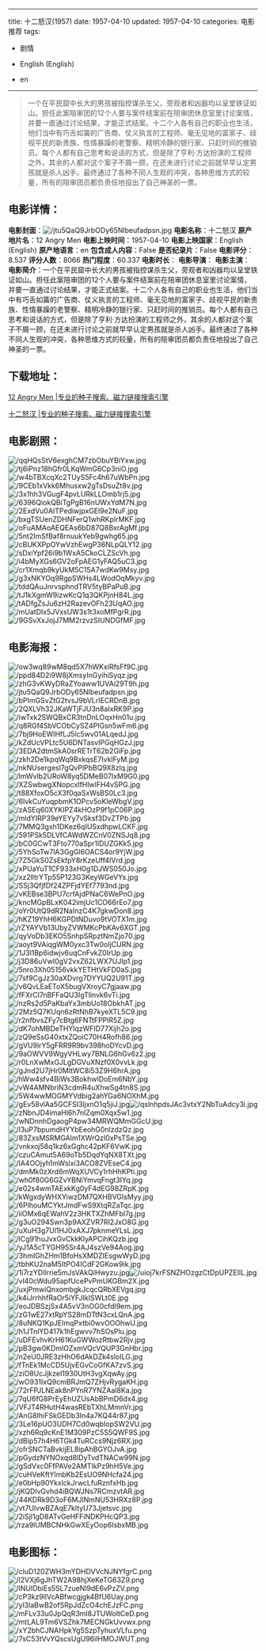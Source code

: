 
---
title: 十二怒汉(1957)
date: 1957-04-10
updated: 1957-04-10
categories: 电影推荐
tags:
- 剧情

- English (English)
- en
---


> 一个在平民窟中长大的男孩被指控谋杀生父，旁观者和凶器均以呈堂铁证如山。担任此案陪审团的12个人要与案件结案前在陪审团休息室里讨论案情，并要一直通过讨论结果，才能正式结案。十二个人各有自己的职业也生活，他们当中有巧舌如簧的广告商、仗义执言的工程师、毫无见地的富家子、歧视平民的新贵族、性情暴躁的老警察、精明冷静的银行家、只赶时间的推销员。每个人都有自己思考和说话的方式，但是除了亨利·方达扮演的工程师之外，其余的人都对这个案子不屑一顾，在还未进行讨论之前就早早认定男孩就是杀人凶手。最终通过了各种不同人生观的冲突，各种思维方式的较量，所有的陪审团员都负责任地投出了自己神圣的一票。

## **电影详情**：

**电影封面**：<img src="https://image.tmdb.org/t/p/w200/jtu5QaQ9JrbODy65Nlbeufadpsn.jpg" alt="/jtu5QaQ9JrbODy65Nlbeufadpsn.jpg" title="/jtu5QaQ9JrbODy65Nlbeufadpsn.jpg">
**电影名称**：十二怒汉
**原产地片名**：12 Angry Men
**电影上映时间**：1957-04-10
**电影上映国家**：English (English)
**原产地语言**：en
**包含成人内容**：False
**是否纪录片**：False
**电影评分**：8.537
**评分人数**：8066
**热门程度**：60.337
**电影时长**：
**电影导演**：
**电影主演**：
**电影简介**：一个在平民窟中长大的男孩被指控谋杀生父，旁观者和凶器均以呈堂铁证如山。担任此案陪审团的12个人要与案件结案前在陪审团休息室里讨论案情，并要一直通过讨论结果，才能正式结案。十二个人各有自己的职业也生活，他们当中有巧舌如簧的广告商、仗义执言的工程师、毫无见地的富家子、歧视平民的新贵族、性情暴躁的老警察、精明冷静的银行家、只赶时间的推销员。每个人都有自己思考和说话的方式，但是除了亨利·方达扮演的工程师之外，其余的人都对这个案子不屑一顾，在还未进行讨论之前就早早认定男孩就是杀人凶手。最终通过了各种不同人生观的冲突，各种思维方式的较量，所有的陪审团员都负责任地投出了自己神圣的一票。

## **下载地址**：
[12 Angry Men |专业的种子搜索、磁力链接搜索引擎](https://movie.amd794.com:2083/?search=12%20Angry%20Men&ordering=&mode=match_phrase&page_size=10&page=1)

[十二怒汉 |专业的种子搜索、磁力链接搜索引擎](https://movie.amd794.com:2083/?search=%E5%8D%81%E4%BA%8C%E6%80%92%E6%B1%89&ordering=&mode=match_phrase&page_size=10&page=1)
 

## **电影剧照**：
<img src="https://image.tmdb.org/t/p/original/qqHQsStV6exghCM7zbObuYBiYxw.jpg" alt="/qqHQsStV6exghCM7zbObuYBiYxw.jpg" title="/qqHQsStV6exghCM7zbObuYBiYxw.jpg"><img src="https://image.tmdb.org/t/p/original/tj6iPnz18hGfr0LKqWmG6Cp3niO.jpg" alt="/tj6iPnz18hGfr0LKqWmG6Cp3niO.jpg" title="/tj6iPnz18hGfr0LKqWmG6Cp3niO.jpg"><img src="https://image.tmdb.org/t/p/original/w4bTBXcqXc2TUyS5Fc4h67uWbPn.jpg" alt="/w4bTBXcqXc2TUyS5Fc4h67uWbPn.jpg" title="/w4bTBXcqXc2TUyS5Fc4h67uWbPn.jpg"><img src="https://image.tmdb.org/t/p/original/9CEb1xVkk6Mhusxw2gTsDsuZt8v.jpg" alt="/9CEb1xVkk6Mhusxw2gTsDsuZt8v.jpg" title="/9CEb1xVkk6Mhusxw2gTsDsuZt8v.jpg"><img src="https://image.tmdb.org/t/p/original/3x1hh3VGugF4pvLURkLLOmb1rj5.jpg" alt="/3x1hh3VGugF4pvLURkLLOmb1rj5.jpg" title="/3x1hh3VGugF4pvLURkLLOmb1rj5.jpg"><img src="https://image.tmdb.org/t/p/original/6396QiokQBiTgPgB16nUWxYdM7N.jpg" alt="/6396QiokQBiTgPgB16nUWxYdM7N.jpg" title="/6396QiokQBiTgPgB16nUWxYdM7N.jpg"><img src="https://image.tmdb.org/t/p/original/2ExdVu0AITPediwjpxGEl9e2NuF.jpg" alt="/2ExdVu0AITPediwjpxGEl9e2NuF.jpg" title="/2ExdVu0AITPediwjpxGEl9e2NuF.jpg"><img src="https://image.tmdb.org/t/p/original/bxgTSUenZDHNFerQ1whRKplrMKF.jpg" alt="/bxgTSUenZDHNFerQ1whRKplrMKF.jpg" title="/bxgTSUenZDHNFerQ1whRKplrMKF.jpg"><img src="https://image.tmdb.org/t/p/original/oFuAMAoAEQEAs6bD87Q8BxrAgMf.jpg" alt="/oFuAMAoAEQEAs6bD87Q8BxrAgMf.jpg" title="/oFuAMAoAEQEAs6bD87Q8BxrAgMf.jpg"><img src="https://image.tmdb.org/t/p/original/5nt2ImSfBaf8rnuukYeb9gwhg65.jpg" alt="/5nt2ImSfBaf8rnuukYeb9gwhg65.jpg" title="/5nt2ImSfBaf8rnuukYeb9gwhg65.jpg"><img src="https://image.tmdb.org/t/p/original/cBUKXPpOYwVzhEwgP36NLpQLY12.jpg" alt="/cBUKXPpOYwVzhEwgP36NLpQLY12.jpg" title="/cBUKXPpOYwVzhEwgP36NLpQLY12.jpg"><img src="https://image.tmdb.org/t/p/original/sDxiYpf26i9b1WxA5CkoCLZScVh.jpg" alt="/sDxiYpf26i9b1WxA5CkoCLZScVh.jpg" title="/sDxiYpf26i9b1WxA5CkoCLZScVh.jpg"><img src="https://image.tmdb.org/t/p/original/i4bMyXGs6GV2oFpAEG1yFAQ5uC3.jpg" alt="/i4bMyXGs6GV2oFpAEG1yFAQ5uC3.jpg" title="/i4bMyXGs6GV2oFpAEG1yFAQ5uC3.jpg"><img src="https://image.tmdb.org/t/p/original/cr1Xmqb9kyUkM5C15A7wdKw9Msy.jpg" alt="/cr1Xmqb9kyUkM5C15A7wdKw9Msy.jpg" title="/cr1Xmqb9kyUkM5C15A7wdKw9Msy.jpg"><img src="https://image.tmdb.org/t/p/original/g3xNKYOq9RgpSWHs4LWodOqMkyv.jpg" alt="/g3xNKYOq9RgpSWHs4LWodOqMkyv.jpg" title="/g3xNKYOq9RgpSWHs4LWodOqMkyv.jpg"><img src="https://image.tmdb.org/t/p/original/tddQAuJnrvsphndTRV5tyBPaPuB.jpg" alt="/tddQAuJnrvsphndTRV5tyBPaPuB.jpg" title="/tddQAuJnrvsphndTRV5tyBPaPuB.jpg"><img src="https://image.tmdb.org/t/p/original/tJ1kXgmW9izwKcQ1q3QKPjnH84L.jpg" alt="/tJ1kXgmW9izwKcQ1q3QKPjnH84L.jpg" title="/tJ1kXgmW9izwKcQ1q3QKPjnH84L.jpg"><img src="https://image.tmdb.org/t/p/original/tADfgZsJu6zH2RazevOFh23UqAO.jpg" alt="/tADfgZsJu6zH2RazevOFh23UqAO.jpg" title="/tADfgZsJu6zH2RazevOFh23UqAO.jpg"><img src="https://image.tmdb.org/t/p/original/mUatDIx5JVxsUW3s1t3xoMfPgrR.jpg" alt="/mUatDIx5JVxsUW3s1t3xoMfPgrR.jpg" title="/mUatDIx5JVxsUW3s1t3xoMfPgrR.jpg"><img src="https://image.tmdb.org/t/p/original/9GSvXxJojJ7MM2rzvzSIUNDGfMF.jpg" alt="/9GSvXxJojJ7MM2rzvzSIUNDGfMF.jpg" title="/9GSvXxJojJ7MM2rzvzSIUNDGfMF.jpg">

## **电影海报**：
<img src="https://image.tmdb.org/t/p/original/ow3wq89wM8qd5X7hWKxiRfsFf9C.jpg" alt="/ow3wq89wM8qd5X7hWKxiRfsFf9C.jpg" title="/ow3wq89wM8qd5X7hWKxiRfsFf9C.jpg"><img src="https://image.tmdb.org/t/p/original/ppd84D2i9W8jXmsyInGyihiSyqz.jpg" alt="/ppd84D2i9W8jXmsyInGyihiSyqz.jpg" title="/ppd84D2i9W8jXmsyInGyihiSyqz.jpg"><img src="https://image.tmdb.org/t/p/original/zhG3vKWyDRaZYoaww1UVAi29T9h.jpg" alt="/zhG3vKWyDRaZYoaww1UVAi29T9h.jpg" title="/zhG3vKWyDRaZYoaww1UVAi29T9h.jpg"><img src="https://image.tmdb.org/t/p/original/jtu5QaQ9JrbODy65Nlbeufadpsn.jpg" alt="/jtu5QaQ9JrbODy65Nlbeufadpsn.jpg" title="/jtu5QaQ9JrbODy65Nlbeufadpsn.jpg"><img src="https://image.tmdb.org/t/p/original/bPImGSvZtG2tvsJ9bVLrIECRDnB.jpg" alt="/bPImGSvZtG2tvsJ9bVLrIECRDnB.jpg" title="/bPImGSvZtG2tvsJ9bVLrIECRDnB.jpg"><img src="https://image.tmdb.org/t/p/original/2QXLVh32JKaWTjFJU3n8aIxRK9P.jpg" alt="/2QXLVh32JKaWTjFJU3n8aIxRK9P.jpg" title="/2QXLVh32JKaWTjFJU3n8aIxRK9P.jpg"><img src="https://image.tmdb.org/t/p/original/iwTxk2SWQBxCR3tnDnLOqxHn01u.jpg" alt="/iwTxk2SWQBxCR3tnDnLOqxHn01u.jpg" title="/iwTxk2SWQBxCR3tnDnLOqxHn01u.jpg"><img src="https://image.tmdb.org/t/p/original/q8RGf4SbVCObCySZ4PIGsn5wFm6.jpg" alt="/q8RGf4SbVCObCySZ4PIGsn5wFm6.jpg" title="/q8RGf4SbVCObCySZ4PIGsn5wFm6.jpg"><img src="https://image.tmdb.org/t/p/original/7bj9HoEWIHfLJ5lc5wv01ALqedJ.jpg" alt="/7bj9HoEWIHfLJ5lc5wv01ALqedJ.jpg" title="/7bj9HoEWIHfLJ5lc5wv01ALqedJ.jpg"><img src="https://image.tmdb.org/t/p/original/kZdUcVPLtc5U6DNTasvIPGqHGzJ.jpg" alt="/kZdUcVPLtc5U6DNTasvIPGqHGzJ.jpg" title="/kZdUcVPLtc5U6DNTasvIPGqHGzJ.jpg"><img src="https://image.tmdb.org/t/p/original/3EDA2dtmSkA0srRETrT62b2GiFp.jpg" alt="/3EDA2dtmSkA0srRETrT62b2GiFp.jpg" title="/3EDA2dtmSkA0srRETrT62b2GiFp.jpg"><img src="https://image.tmdb.org/t/p/original/zkh2De1kpqWq9BxkqsE7IvklFyM.jpg" alt="/zkh2De1kpqWq9BxkqsE7IvklFyM.jpg" title="/zkh2De1kpqWq9BxkqsE7IvklFyM.jpg"><img src="https://image.tmdb.org/t/p/original/nkNUsergesl7gQvPlPbBQ9X8zlq.jpg" alt="/nkNUsergesl7gQvPlPbBQ9X8zlq.jpg" title="/nkNUsergesl7gQvPlPbBQ9X8zlq.jpg"><img src="https://image.tmdb.org/t/p/original/lmWvlb2URoW8yq5DMeB07IxM9G0.jpg" alt="/lmWvlb2URoW8yq5DMeB07IxM9G0.jpg" title="/lmWvlb2URoW8yq5DMeB07IxM9G0.jpg"><img src="https://image.tmdb.org/t/p/original/XZSwbwgXNopcxIfHlwlFH4vSPG.jpg" alt="/XZSwbwgXNopcxIfHlwlFH4vSPG.jpg" title="/XZSwbwgXNopcxIfHlwlFH4vSPG.jpg"><img src="https://image.tmdb.org/t/p/original/t88XfoxO5cX3f0qaSxWsBS0Lc3.jpg" alt="/t88XfoxO5cX3f0qaSxWsBS0Lc3.jpg" title="/t88XfoxO5cX3f0qaSxWsBS0Lc3.jpg"><img src="https://image.tmdb.org/t/p/original/6lvkCuYuqpbmK1OPcv5oKleWbgV.jpg" alt="/6lvkCuYuqpbmK1OPcv5oKleWbgV.jpg" title="/6lvkCuYuqpbmK1OPcv5oKleWbgV.jpg"><img src="https://image.tmdb.org/t/p/original/zASEq60XYKIPZ4kHOzP9f1pC06P.jpg" alt="/zASEq60XYKIPZ4kHOzP9f1pC06P.jpg" title="/zASEq60XYKIPZ4kHOzP9f1pC06P.jpg"><img src="https://image.tmdb.org/t/p/original/mldYIRP39eYEYy7vSksf3DvZTPb.jpg" alt="/mldYIRP39eYEYy7vSksf3DvZTPb.jpg" title="/mldYIRP39eYEYy7vSksf3DvZTPb.jpg"><img src="https://image.tmdb.org/t/p/original/7MMQ3gxh1DKez6qIUSxdhpwLCKF.jpg" alt="/7MMQ3gxh1DKez6qIUSxdhpwLCKF.jpg" title="/7MMQ3gxh1DKez6qIUSxdhpwLCKF.jpg"><img src="https://image.tmdb.org/t/p/original/591PSk5DLVfCAWdWZCnV0ZNSJq8.jpg" alt="/591PSk5DLVfCAWdWZCnV0ZNSJq8.jpg" title="/591PSk5DLVfCAWdWZCnV0ZNSJq8.jpg"><img src="https://image.tmdb.org/t/p/original/bC0GCwT3Fto770aSpr1lDUZGKk5.jpg" alt="/bC0GCwT3Fto770aSpr1lDUZGKk5.jpg" title="/bC0GCwT3Fto770aSpr1lDUZGKk5.jpg"><img src="https://image.tmdb.org/t/p/original/5YhSoTw7lA3GgGI6OACS4or9YjW.jpg" alt="/5YhSoTw7lA3GgGI6OACS4or9YjW.jpg" title="/5YhSoTw7lA3GgGI6OACS4or9YjW.jpg"><img src="https://image.tmdb.org/t/p/original/7Z5GkS0ZsEkfpY8rKzeUff4IVrd.jpg" alt="/7Z5GkS0ZsEkfpY8rKzeUff4IVrd.jpg" title="/7Z5GkS0ZsEkfpY8rKzeUff4IVrd.jpg"><img src="https://image.tmdb.org/t/p/original/xPUaYuT1CF933xH0g1DJWS050Jo.jpg" alt="/xPUaYuT1CF933xH0g1DJWS050Jo.jpg" title="/xPUaYuT1CF933xH0g1DJWS050Jo.jpg"><img src="https://image.tmdb.org/t/p/original/xz2lltrYTp55P123G3KeyWGeVYs.jpg" alt="/xz2lltrYTp55P123G3KeyWGeVYs.jpg" title="/xz2lltrYTp55P123G3KeyWGeVYs.jpg"><img src="https://image.tmdb.org/t/p/original/SSj3QfjfDf24ZPFjdYEf7793nd.jpg" alt="/SSj3QfjfDf24ZPFjdYEf7793nd.jpg" title="/SSj3QfjfDf24ZPFjdYEf7793nd.jpg"><img src="https://image.tmdb.org/t/p/original/vKEBse3BPU7crfAjdPNaC6WePnO.jpg" alt="/vKEBse3BPU7crfAjdPNaC6WePnO.jpg" title="/vKEBse3BPU7crfAjdPNaC6WePnO.jpg"><img src="https://image.tmdb.org/t/p/original/kncMGpBLxK042imjUc1CO66rEo7.jpg" alt="/kncMGpBLxK042imjUc1CO66rEo7.jpg" title="/kncMGpBLxK042imjUc1CO66rEo7.jpg"><img src="https://image.tmdb.org/t/p/original/oYr0UtQ9dR2NaInzC4K7gkwDon8.jpg" alt="/oYr0UtQ9dR2NaInzC4K7gkwDon8.jpg" title="/oYr0UtQ9dR2NaInzC4K7gkwDon8.jpg"><img src="https://image.tmdb.org/t/p/original/hKZ19YhH6KGPDtNDuvo9tVOTX1m.jpg" alt="/hKZ19YhH6KGPDtNDuvo9tVOTX1m.jpg" title="/hKZ19YhH6KGPDtNDuvo9tVOTX1m.jpg"><img src="https://image.tmdb.org/t/p/original/rZYAYVb13UbyZVWMKcPbKAv6XGT.jpg" alt="/rZYAYVb13UbyZVWMKcPbKAv6XGT.jpg" title="/rZYAYVb13UbyZVWMKcPbKAv6XGT.jpg"><img src="https://image.tmdb.org/t/p/original/qyVoDb3EKO5SnhpSRpztNmZjo70.jpg" alt="/qyVoDb3EKO5SnhpSRpztNmZjo70.jpg" title="/qyVoDb3EKO5SnhpSRpztNmZjo70.jpg"><img src="https://image.tmdb.org/t/p/original/aoyt9VAiqgWM0yxc3Tw0oIjCURN.jpg" alt="/aoyt9VAiqgWM0yxc3Tw0oIjCURN.jpg" title="/aoyt9VAiqgWM0yxc3Tw0oIjCURN.jpg"><img src="https://image.tmdb.org/t/p/original/1J3l1Bp6idwjv6uqCnFvkZ0IrUp.jpg" alt="/1J3l1Bp6idwjv6uqCnFvkZ0IrUp.jpg" title="/1J3l1Bp6idwjv6uqCnFvkZ0IrUp.jpg"><img src="https://image.tmdb.org/t/p/original/j3D86uVwI0gV2vxZ62LWX7UJIp1.jpg" alt="/j3D86uVwI0gV2vxZ62LWX7UJIp1.jpg" title="/j3D86uVwI0gV2vxZ62LWX7UJIp1.jpg"><img src="https://image.tmdb.org/t/p/original/5nro3Xh05156vkkYETHtVkFD0aS.jpg" alt="/5nro3Xh05156vkkYETHtVkFD0aS.jpg" title="/5nro3Xh05156vkkYETHtVkFD0aS.jpg"><img src="https://image.tmdb.org/t/p/original/7sf9CgJz30aXDvrg7DYYUQ2U91T.jpg" alt="/7sf9CgJz30aXDvrg7DYYUQ2U91T.jpg" title="/7sf9CgJz30aXDvrg7DYYUQ2U91T.jpg"><img src="https://image.tmdb.org/t/p/original/v6QvLEaEToX5bugVXroyC7gjaaw.jpg" alt="/v6QvLEaEToX5bugVXroyC7gjaaw.jpg" title="/v6QvLEaEToX5bugVXroyC7gjaaw.jpg"><img src="https://image.tmdb.org/t/p/original/fFXrCl7nBFFaQU3IgTlinvk6vTi.jpg" alt="/fFXrCl7nBFFaQU3IgTlinvk6vTi.jpg" title="/fFXrCl7nBFFaQU3IgTlinvk6vTi.jpg"><img src="https://image.tmdb.org/t/p/original/nzRs2d5PaKbaYx3mbUo18ObkhAT.jpg" alt="/nzRs2d5PaKbaYx3mbUo18ObkhAT.jpg" title="/nzRs2d5PaKbaYx3mbUo18ObkhAT.jpg"><img src="https://image.tmdb.org/t/p/original/2Mz5Q7KUqn6zRtNhB7kyeXTL5C9.jpg" alt="/2Mz5Q7KUqn6zRtNhB7kyeXTL5C9.jpg" title="/2Mz5Q7KUqn6zRtNhB7kyeXTL5C9.jpg"><img src="https://image.tmdb.org/t/p/original/r2nfbvsZFy7cBtg6FNTtFPPlR5Z.jpg" alt="/r2nfbvsZFy7cBtg6FNTtFPPlR5Z.jpg" title="/r2nfbvsZFy7cBtg6FNTtFPPlR5Z.jpg"><img src="https://image.tmdb.org/t/p/original/dK7ohMBDeTHYlqzWFID77Xijh2o.jpg" alt="/dK7ohMBDeTHYlqzWFID77Xijh2o.jpg" title="/dK7ohMBDeTHYlqzWFID77Xijh2o.jpg"><img src="https://image.tmdb.org/t/p/original/zQ9eSsG40xtxZQoiC70H4Rofh86.jpg" alt="/zQ9eSsG40xtxZQoiC70H4Rofh86.jpg" title="/zQ9eSsG40xtxZQoiC70H4Rofh86.jpg"><img src="https://image.tmdb.org/t/p/original/gVU9irY5gFRR9R9bv398hoDYcvD.jpg" alt="/gVU9irY5gFRR9R9bv398hoDYcvD.jpg" title="/gVU9irY5gFRR9R9bv398hoDYcvD.jpg"><img src="https://image.tmdb.org/t/p/original/9aOWVV9WgyVHLwy7BNLG6hGv6z2.jpg" alt="/9aOWVV9WgyVHLwy7BNLG6hGv6z2.jpg" title="/9aOWVV9WgyVHLwy7BNLG6hGv6z2.jpg"><img src="https://image.tmdb.org/t/p/original/r0LnXwMxGJLgDGVuXNzf0X0vvLk.jpg" alt="/r0LnXwMxGJLgDGVuXNzf0X0vvLk.jpg" title="/r0LnXwMxGJLgDGVuXNzf0X0vvLk.jpg"><img src="https://image.tmdb.org/t/p/original/gJnd2U7jHr0MItWC8i53Z9H6hrA.jpg" alt="/gJnd2U7jHr0MItWC8i53Z9H6hrA.jpg" title="/gJnd2U7jHr0MItWC8i53Z9H6hrA.jpg"><img src="https://image.tmdb.org/t/p/original/hWw4sfv4BiWs3BokhwlDoEm6NbY.jpg" alt="/hWw4sfv4BiWs3BokhwlDoEm6NbY.jpg" title="/hWw4sfv4BiWs3BokhwlDoEm6NbY.jpg"><img src="https://image.tmdb.org/t/p/original/vW4AMNbriN3cdmR4uXhwSg4tn8S.jpg" alt="/vW4AMNbriN3cdmR4uXhwSg4tn8S.jpg" title="/vW4AMNbriN3cdmR4uXhwSg4tn8S.jpg"><img src="https://image.tmdb.org/t/p/original/5W4wwMOGMYVdbig2ahYGa6NOXhM.jpg" alt="/5W4wwMOGMYVdbig2ahYGa6NOXhM.jpg" title="/5W4wwMOGMYVdbig2ahYGa6NOXhM.jpg"><img src="https://image.tmdb.org/t/p/original/gEv58vlAa5GCFSI3ljxnO1q5jiJ.jpg" alt="/gEv58vlAa5GCFSI3ljxnO1q5jiJ.jpg" title="/gEv58vlAa5GCFSI3ljxnO1q5jiJ.jpg"><img src="https://image.tmdb.org/t/p/original/qslnhpdsJAc3vtxY2NbTuAdcy3i.jpg" alt="/qslnhpdsJAc3vtxY2NbTuAdcy3i.jpg" title="/qslnhpdsJAc3vtxY2NbTuAdcy3i.jpg"><img src="https://image.tmdb.org/t/p/original/zNbnJD4imaHl6h7nlZqm0Xqx5w1.jpg" alt="/zNbnJD4imaHl6h7nlZqm0Xqx5w1.jpg" title="/zNbnJD4imaHl6h7nlZqm0Xqx5w1.jpg"><img src="https://image.tmdb.org/t/p/original/wNDnnhDgaogP4pw34MRWQMmGGcU.jpg" alt="/wNDnnhDgaogP4pw34MRWQMmGGcU.jpg" title="/wNDnnhDgaogP4pw34MRWQMmGGcU.jpg"><img src="https://image.tmdb.org/t/p/original/l3uP7bpumdHYYbEeohG0nlzdzQz.jpg" alt="/l3uP7bpumdHYYbEeohG0nlzdzQz.jpg" title="/l3uP7bpumdHYYbEeohG0nlzdzQz.jpg"><img src="https://image.tmdb.org/t/p/original/83ZxsMSRMGAlm1XWrQzI0xPsTSe.jpg" alt="/83ZxsMSRMGAlm1XWrQzI0xPsTSe.jpg" title="/83ZxsMSRMGAlm1XWrQzI0xPsTSe.jpg"><img src="https://image.tmdb.org/t/p/original/vnkxoj58q1kz6xGghc42pKF6VwK.jpg" alt="/vnkxoj58q1kz6xGghc42pKF6VwK.jpg" title="/vnkxoj58q1kz6xGghc42pKF6VwK.jpg"><img src="https://image.tmdb.org/t/p/original/czuCAmut5A69oTb5DqdYqNX8TXt.jpg" alt="/czuCAmut5A69oTb5DqdYqNX8TXt.jpg" title="/czuCAmut5A69oTb5DqdYqNX8TXt.jpg"><img src="https://image.tmdb.org/t/p/original/lA4OOjyh1mWslxi3ACO8ZVEseC4.jpg" alt="/lA4OOjyh1mWslxi3ACO8ZVEseC4.jpg" title="/lA4OOjyh1mWslxi3ACO8ZVEseC4.jpg"><img src="https://image.tmdb.org/t/p/original/dmMk0zXrd6mWqXUVCy1rhHhKPti.jpg" alt="/dmMk0zXrd6mWqXUVCy1rhHhKPti.jpg" title="/dmMk0zXrd6mWqXUVCy1rhHhKPti.jpg"><img src="https://image.tmdb.org/t/p/original/wh0f80G6GZvYBNiYmvqFngt3IYq.jpg" alt="/wh0f80G6GZvYBNiYmvqFngt3IYq.jpg" title="/wh0f80G6GZvYBNiYmvqFngt3IYq.jpg"><img src="https://image.tmdb.org/t/p/original/e02s4wmTAExkKg0yF4dEG98ZRpK.jpg" alt="/e02s4wmTAExkKg0yF4dEG98ZRpK.jpg" title="/e02s4wmTAExkKg0yF4dEG98ZRpK.jpg"><img src="https://image.tmdb.org/t/p/original/kWgxdyWHXYiwzDM7QXHBVGIsMyy.jpg" alt="/kWgxdyWHXYiwzDM7QXHBVGIsMyy.jpg" title="/kWgxdyWHXYiwzDM7QXHBVGIsMyy.jpg"><img src="https://image.tmdb.org/t/p/original/6PlhouMCYktJmdFwS9XtqRZaTqc.jpg" alt="/6PlhouMCYktJmdFwS9XtqRZaTqc.jpg" title="/6PlhouMCYktJmdFwS9XtqRZaTqc.jpg"><img src="https://image.tmdb.org/t/p/original/iiOMx6qEWahV2z3HKTXZhMFbl7g.jpg" alt="/iiOMx6qEWahV2z3HKTXZhMFbl7g.jpg" title="/iiOMx6qEWahV2z3HKTXZhMFbl7g.jpg"><img src="https://image.tmdb.org/t/p/original/g3uO294Swn3p9AXZVR7Rl2JxO8G.jpg" alt="/g3uO294Swn3p9AXZVR7Rl2JxO8G.jpg" title="/g3uO294Swn3p9AXZVR7Rl2JxO8G.jpg"><img src="https://image.tmdb.org/t/p/original/uXuH3g7Ul1HJ0xAXJ7pknmeYLsL.jpg" alt="/uXuH3g7Ul1HJ0xAXJ7pknmeYLsL.jpg" title="/uXuH3g7Ul1HJ0xAXJ7pknmeYLsL.jpg"><img src="https://image.tmdb.org/t/p/original/lCg91huJvxGvCkkKlyAPCihKQzb.jpg" alt="/lCg91huJvxGvCkkKlyAPCihKQzb.jpg" title="/lCg91huJvxGvCkkKlyAPCihKQzb.jpg"><img src="https://image.tmdb.org/t/p/original/yJ1A5cTYGH95Sr4AJ4szVe94Aog.jpg" alt="/yJ1A5cTYGH95Sr4AJ4szVe94Aog.jpg" title="/yJ1A5cTYGH95Sr4AJ4szVe94Aog.jpg"><img src="https://image.tmdb.org/t/p/original/3hmIGhZHm1BfoHsXMDZIEsgwWyD.jpg" alt="/3hmIGhZHm1BfoHsXMDZIEsgwWyD.jpg" title="/3hmIGhZHm1BfoHsXMDZIEsgwWyD.jpg"><img src="https://image.tmdb.org/t/p/original/tbhKU2naM5ItPO4ICdF2GKow9ik.jpg" alt="/tbhKU2naM5ItPO4ICdF2GKow9ik.jpg" title="/tbhKU2naM5ItPO4ICdF2GKow9ik.jpg"><img src="https://image.tmdb.org/t/p/original/1i7rzYDIlrrie5mJsVAkQiHwyzu.jpg" alt="/1i7rzYDIlrrie5mJsVAkQiHwyzu.jpg" title="/1i7rzYDIlrrie5mJsVAkQiHwyzu.jpg"><img src="https://image.tmdb.org/t/p/original/uioj7krFSNZHOzgzCtDpUPZElIL.jpg" alt="/uioj7krFSNZHOzgzCtDpUPZElIL.jpg" title="/uioj7krFSNZHOzgzCtDpUPZElIL.jpg"><img src="https://image.tmdb.org/t/p/original/vl40cWdu95apfUcePvPmUKGBm2X.jpg" alt="/vl40cWdu95apfUcePvPmUKGBm2X.jpg" title="/vl40cWdu95apfUcePvPmUKGBm2X.jpg"><img src="https://image.tmdb.org/t/p/original/uxjPmwiQnxombgkJcqcQRbXEVgq.jpg" alt="/uxjPmwiQnxombgkJcqcQRbXEVgq.jpg" title="/uxjPmwiQnxombgkJcqcQRbXEVgq.jpg"><img src="https://image.tmdb.org/t/p/original/k4iJrrhhfRaOr5iYFJIkISWLt0E.jpg" alt="/k4iJrrhhfRaOr5iYFJIkISWLt0E.jpg" title="/k4iJrrhhfRaOr5iYFJIkISWLt0E.jpg"><img src="https://image.tmdb.org/t/p/original/eoJDBSzjSx4A5vV3nOG0cfdI9em.jpg" alt="/eoJDBSzjSx4A5vV3nOG0cfdI9em.jpg" title="/eoJDBSzjSx4A5vV3nOG0cfdI9em.jpg"><img src="https://image.tmdb.org/t/p/original/zG1wE27xtRpYS28mDTtN3cxLQnA.jpg" alt="/zG1wE27xtRpYS28mDTtN3cxLQnA.jpg" title="/zG1wE27xtRpYS28mDTtN3cxLQnA.jpg"><img src="https://image.tmdb.org/t/p/original/8uNKQ1KpJEImqPxtbi0wvOOOhwU.jpg" alt="/8uNKQ1KpJEImqPxtbi0wvOOOhwU.jpg" title="/8uNKQ1KpJEImqPxtbi0wvOOOhwU.jpg"><img src="https://image.tmdb.org/t/p/original/h1JTnlYD417k1hEgwvv7hSOsPlu.jpg" alt="/h1JTnlYD417k1hEgwvv7hSOsPlu.jpg" title="/h1JTnlYD417k1hEgwvv7hSOsPlu.jpg"><img src="https://image.tmdb.org/t/p/original/uDFEvhvKrH61KuGWWozRtbw2Rjv.jpg" alt="/uDFEvhvKrH61KuGWWozRtbw2Rjv.jpg" title="/uDFEvhvKrH61KuGWWozRtbw2Rjv.jpg"><img src="https://image.tmdb.org/t/p/original/pB3gw0KDmlOZxmVQcVQUP3GnHbr.jpg" alt="/pB3gw0KDmlOZxmVQcVQUP3GnHbr.jpg" title="/pB3gw0KDmlOZxmVQcVQUP3GnHbr.jpg"><img src="https://image.tmdb.org/t/p/original/n2eU0JRE3zHhO6dAkDZk4sloILG.jpg" alt="/n2eU0JRE3zHhO6dAkDZk4sloILG.jpg" title="/n2eU0JRE3zHhO6dAkDZk4sloILG.jpg"><img src="https://image.tmdb.org/t/p/original/fTnEk1McCD5UjvEGvCoGfKA7zvS.jpg" alt="/fTnEk1McCD5UjvEGvCoGfKA7zvS.jpg" title="/fTnEk1McCD5UjvEGvCoGfKA7zvS.jpg"><img src="https://image.tmdb.org/t/p/original/ziO8UcJjkzeI1930UtH3vgXqwAy.jpg" alt="/ziO8UcJjkzeI1930UtH3vgXqwAy.jpg" title="/ziO8UcJjkzeI1930UtH3vgXqwAy.jpg"><img src="https://image.tmdb.org/t/p/original/wO931IxQ9cmBRJmQ7ZHjvRygaKH.jpg" alt="/wO931IxQ9cmBRJmQ7ZHjvRygaKH.jpg" title="/wO931IxQ9cmBRJmQ7ZHjvRygaKH.jpg"><img src="https://image.tmdb.org/t/p/original/72rFPJLNEak8nPYnR7YNZAal8Ka.jpg" alt="/72rFPJLNEak8nPYnR7YNZAal8Ka.jpg" title="/72rFPJLNEak8nPYnR7YNZAal8Ka.jpg"><img src="https://image.tmdb.org/t/p/original/7qU6fG8PrEyEhUZUsAbBPmD6dx4.jpg" alt="/7qU6fG8PrEyEhUZUsAbBPmD6dx4.jpg" title="/7qU6fG8PrEyEhUZUsAbBPmD6dx4.jpg"><img src="https://image.tmdb.org/t/p/original/VFJT4RHutH4wasREbTXhLMmnVr.jpg" alt="/VFJT4RHutH4wasREbTXhLMmnVr.jpg" title="/VFJT4RHutH4wasREbTXhLMmnVr.jpg"><img src="https://image.tmdb.org/t/p/original/AnG8IhiFSkGEDb3In4a7KQ44r87.jpg" alt="/AnG8IhiFSkGEDb3In4a7KQ44r87.jpg" title="/AnG8IhiFSkGEDb3In4a7KQ44r87.jpg"><img src="https://image.tmdb.org/t/p/original/3Le16pUO3UDH7Cd0wqbIopSW2VU.jpg" alt="/3Le16pUO3UDH7Cd0wqbIopSW2VU.jpg" title="/3Le16pUO3UDH7Cd0wqbIopSW2VU.jpg"><img src="https://image.tmdb.org/t/p/original/xzh6Rq9cKnE1M309PzC5S5QWF9S.jpg" alt="/xzh6Rq9cKnE1M309PzC5S5QWF9S.jpg" title="/xzh6Rq9cKnE1M309PzC5S5QWF9S.jpg"><img src="https://image.tmdb.org/t/p/original/dBip57h4H6TGk4TuRCcs9Njz6RX.jpg" alt="/dBip57h4H6TGk4TuRCcs9Njz6RX.jpg" title="/dBip57h4H6TGk4TuRCcs9Njz6RX.jpg"><img src="https://image.tmdb.org/t/p/original/ofrSNCTaBvkijEL8ipAhBGYOJvA.jpg" alt="/ofrSNCTaBvkijEL8ipAhBGYOJvA.jpg" title="/ofrSNCTaBvkijEL8ipAhBGYOJvA.jpg"><img src="https://image.tmdb.org/t/p/original/pGydzNYNOxqd8lDyTvdTNACw99N.jpg" alt="/pGydzNYNOxqd8lDyTvdTNACw99N.jpg" title="/pGydzNYNOxqd8lDyTvdTNACw99N.jpg"><img src="https://image.tmdb.org/t/p/original/gSdVxc0FfPAVe2AMTIkPz9hH5Ve.jpg" alt="/gSdVxc0FfPAVe2AMTIkPz9hH5Ve.jpg" title="/gSdVxc0FfPAVe2AMTIkPz9hH5Ve.jpg"><img src="https://image.tmdb.org/t/p/original/cuHVeKftYlmbKb2EsUO9NHcfa24.jpg" alt="/cuHVeKftYlmbKb2EsUO9NHcfa24.jpg" title="/cuHVeKftYlmbKb2EsUO9NHcfa24.jpg"><img src="https://image.tmdb.org/t/p/original/e0bHp90YkxlckJrwcLfuRznfxHb.jpg" alt="/e0bHp90YkxlckJrwcLfuRznfxHb.jpg" title="/e0bHp90YkxlckJrwcLfuRznfxHb.jpg"><img src="https://image.tmdb.org/t/p/original/jKQDlvGvhd4iBQWJNs7RCmzvtAR.jpg" alt="/jKQDlvGvhd4iBQWJNs7RCmzvtAR.jpg" title="/jKQDlvGvhd4iBQWJNs7RCmzvtAR.jpg"><img src="https://image.tmdb.org/t/p/original/44KDRk9D3oF6MJlNmNU53HRXz8P.jpg" alt="/44KDRk9D3oF6MJlNmNU53HRXz8P.jpg" title="/44KDRk9D3oF6MJlNmNU53HRXz8P.jpg"><img src="https://image.tmdb.org/t/p/original/vt7UlvwBZAqE7kltyU73Jjetsvc.jpg" alt="/vt7UlvwBZAqE7kltyU73Jjetsvc.jpg" title="/vt7UlvwBZAqE7kltyU73Jjetsvc.jpg"><img src="https://image.tmdb.org/t/p/original/2iSjl1gD8ATvGeHFFiNDKPHcQP3.jpg" alt="/2iSjl1gD8ATvGeHFFiNDKPHcQP3.jpg" title="/2iSjl1gD8ATvGeHFFiNDKPHcQP3.jpg"><img src="https://image.tmdb.org/t/p/original/rza9lUMBCNHkGwXEyOop6IsbxMB.jpg" alt="/rza9lUMBCNHkGwXEyOop6IsbxMB.jpg" title="/rza9lUMBCNHkGwXEyOop6IsbxMB.jpg">

## **电影图标**：
<img src="https://image.tmdb.org/t/p/original/cluD120ZWH3mYDHDVVcNJNYfgrC.png" alt="/cluD120ZWH3mYDHDVVcNJNYfgrC.png" title="/cluD120ZWH3mYDHDVVcNJNYfgrC.png"><img src="https://image.tmdb.org/t/p/original/l2VXj6gJhTW2A98hjXeKeTG63Z9.png" alt="/l2VXj6gJhTW2A98hjXeKeTG63Z9.png" title="/l2VXj6gJhTW2A98hjXeKeTG63Z9.png"><img src="https://image.tmdb.org/t/p/original/lNUIDbiEs5SL7zueNl9dE6vPzZV.png" alt="/lNUIDbiEs5SL7zueNl9dE6vPzZV.png" title="/lNUIDbiEs5SL7zueNl9dE6vPzZV.png"><img src="https://image.tmdb.org/t/p/original/cP3kz9llVcABfwcgjgk4BfU6Uay.png" alt="/cP3kz9llVcABfwcgjgk4BfU6Uay.png" title="/cP3kz9llVcABfwcgjgk4BfU6Uay.png"><img src="https://image.tmdb.org/t/p/original/yl3laBwB2ofSRpJdZcO4chEJzFC.png" alt="/yl3laBwB2ofSRpJdZcO4chEJzFC.png" title="/yl3laBwB2ofSRpJdZcO4chEJzFC.png"><img src="https://image.tmdb.org/t/p/original/mFLv33u0JpQqR3mI8JTUWoltCeD.png" alt="/mFLv33u0JpQqR3mI8JTUWoltCeD.png" title="/mFLv33u0JpQqR3mI8JTUWoltCeD.png"><img src="https://image.tmdb.org/t/p/original/mtLAL9Tm6VSZhk7MECNGkUvvwx.png" alt="/mtLAL9Tm6VSZhk7MECNGkUvvwx.png" title="/mtLAL9Tm6VSZhk7MECNGkUvvwx.png"><img src="https://image.tmdb.org/t/p/original/xY2bhCJNAHpkYg5SzpTyhuxVLfu.png" alt="/xY2bhCJNAHpkYg5SzpTyhuxVLfu.png" title="/xY2bhCJNAHpkYg5SzpTyhuxVLfu.png"><img src="https://image.tmdb.org/t/p/original/7sC53tVvYQscsUgU96ilHMOJWUT.png" alt="/7sC53tVvYQscsUgU96ilHMOJWUT.png" title="/7sC53tVvYQscsUgU96ilHMOJWUT.png">
